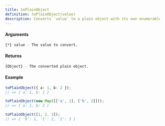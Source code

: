```yaml
---
title: toPlainObject
definition: toPlainObject(value)
description: Converts `value` to a plain object with its own enumerable properties.
---
```



#### Arguments


```bash
{*} value - The value to convert.
```


#### Returns


```bash
{Object} - The converted plain object.
```


#### Example


```ts
toPlainObject({ a: 1, b: 2 });
// => { a: 1, b: 2 }

toPlainObject(new Map([['a', 1], ['b', 2]]));
// => { a: 1, b: 2 }

toPlainObject([1, 2, 3]);
// => { '0': 1, '1': 2, '2': 3 }
```